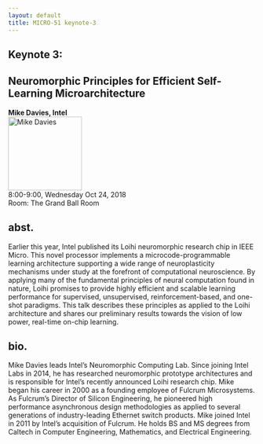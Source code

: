 ```yaml
---
layout: default
title: MICRO-51 keynote-3
---
```


## Keynote 3: 
## Neuromorphic Principles for Efficient Self-Learning Microarchitecture
**Mike Davies, Intel**<br>
<img border="0" src="{{ site.baseurl }}/program/MikeDavies.jpg" height ="150" alt="Mike Davies"/><br>
8:00-9:00, Wednesday Oct 24, 2018<br>
Room: The Grand Ball Room

## abst.
Earlier this year, Intel published its Loihi neuromorphic research chip in IEEE Micro. This novel processor implements a microcode-programmable learning architecture supporting a wide range of neuroplasticity mechanisms under study at the forefront of computational neuroscience. By applying many of the fundamental principles of neural computation found in nature, Loihi promises to provide highly efficient and scalable learning performance for supervised, unsupervised, reinforcement-based, and one-shot paradigms. This talk describes these principles as applied to the Loihi architecture and shares our preliminary results towards the vision of low power, real-time on-chip learning.

## bio.
Mike Davies leads Intel’s Neuromorphic Computing Lab. Since joining Intel Labs in 2014, he has researched neuromorphic prototype architectures and is responsible for Intel’s recently announced Loihi research chip. Mike began his career in 2000 as a founding employee of Fulcrum Microsystems. As Fulcrum’s Director of Silicon Engineering, he pioneered high performance asynchronous design methodologies as applied to several generations of industry-leading Ethernet switch products. Mike joined Intel in 2011 by Intel’s acquisition of Fulcrum. He holds BS and MS degrees from Caltech in Computer Engineering, Mathematics, and Electrical Engineering. 
